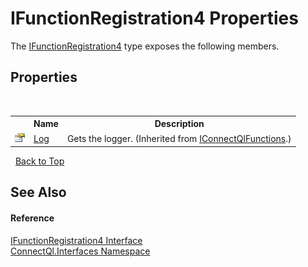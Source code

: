 # IFunctionRegistration4 Properties
 

The <a href="T_ConnectQl_Interfaces_IFunctionRegistration4">IFunctionRegistration4</a> type exposes the following members.


## Properties
&nbsp;<table><tr><th></th><th>Name</th><th>Description</th></tr><tr><td>![Public property](media/pubproperty.gif "Public property")</td><td><a href="P_ConnectQl_Interfaces_IConnectQlFunctions_Log">Log</a></td><td>
Gets the logger.
 (Inherited from <a href="T_ConnectQl_Interfaces_IConnectQlFunctions">IConnectQlFunctions</a>.)</td></tr></table>&nbsp;
<a href="#ifunctionregistration4-properties">Back to Top</a>

## See Also


#### Reference
<a href="T_ConnectQl_Interfaces_IFunctionRegistration4">IFunctionRegistration4 Interface</a><br /><a href="N_ConnectQl_Interfaces">ConnectQl.Interfaces Namespace</a><br />